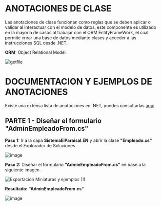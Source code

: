 # ANOTACIONES DE CLASE 

Las anotaciones de clase funcionan como reglas que se deben aplicar o validar al interactuar con el modelo de datos, este componente es utilizado en la mayoria de casos al trabajar con el ORM EntityFrameWork, el cual permite crear una base de datos mediante clases y acceder a las instrucciones SQL desde .NET.

**ORM:** Object Relational Model.

![getfile](https://github.com/user-attachments/assets/1f634eba-277c-4d8b-89c5-0d397cf17999)

# DOCUMENTACION Y EJEMPLOS DE ANOTACIONES

Existe una extensa lista de anotaciones en .NET, puedes consultarlas [aquí](https://www.bytehide.com/blog/data-annotations-in-csharp). 



## PARTE 1 - Diseñar el formulario **"AdminEmpleadoFrom.cs"**

**Paso 1:** Ir a la capa **SistemaElParaisal.EN** y abrir la clase **"Empleado.cs"** desde el Explorador de Soluciones.

![image](https://github.com/user-attachments/assets/4ddd6bd2-c139-4054-ba62-cfda5652089b)

**Paso 2:** Diseñar el formulario **"AdminEmpleadoFrom.cs"** en base a la siguiente imagen.

![Exportacion Miniaturas y ejemplos (1)](https://github.com/user-attachments/assets/7c5c66f9-aaa8-45ba-9f8c-fe5fe9137303)

**Resultado: "AdminEmpleadoFrom.cs"**

![image](https://github.com/user-attachments/assets/81bae8d8-6fbc-458b-b753-2b51d16df748)
